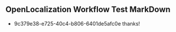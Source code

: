 ## OpenLocalization Workflow Test MarkDown
* 9c379e38-e725-40c4-b806-6401de5afc0e thanks!

<!--HONumber=Jul16_HO4-->


